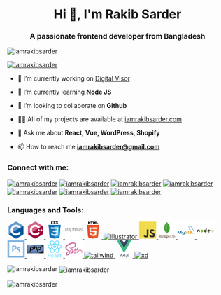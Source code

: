 <h1 align="center">Hi 👋, I'm Rakib Sarder</h1>
<h3 align="center">A passionate frontend developer from Bangladesh</h3>

<p align="left"> <img src="https://komarev.com/ghpvc/?username=iamrakibsarder&label=Profile%20views&color=0e75b6&style=flat" alt="iamrakibsarder" /> </p>

<p align="left"> <a href="https://twitter.com/iamrakibsarder" target="blank"><img src="https://img.shields.io/twitter/follow/iamrakibsarder?logo=twitter&style=for-the-badge" alt="iamrakibsarder" /></a> </p>

- 🔭 I’m currently working on [Digital Visor](digitalvisor.com)

- 🌱 I’m currently learning **Node JS**

- 👯 I’m looking to collaborate on **Github**

- 👨‍💻 All of my projects are available at [iamrakibsarder.com](iamrakibsarder.com)

- 💬 Ask me about **React, Vue, WordPress, Shopify**

- 📫 How to reach me **iamrakibsarder@gmail.com**

<h3 align="left">Connect with me:</h3>
<p align="left">
<a href="https://codepen.io/iamrakibsarder" target="blank"><img align="center" src="https://raw.githubusercontent.com/rahuldkjain/github-profile-readme-generator/master/src/images/icons/Social/codepen.svg" alt="iamrakibsarder" height="30" width="40" /></a>
<a href="https://twitter.com/iamrakibsarder" target="blank"><img align="center" src="https://raw.githubusercontent.com/rahuldkjain/github-profile-readme-generator/master/src/images/icons/Social/twitter.svg" alt="iamrakibsarder" height="30" width="40" /></a>
<a href="https://linkedin.com/in/iamrakibsarder" target="blank"><img align="center" src="https://raw.githubusercontent.com/rahuldkjain/github-profile-readme-generator/master/src/images/icons/Social/linked-in-alt.svg" alt="iamrakibsarder" height="30" width="40" /></a>
<a href="https://fb.com/iamrakibsarder" target="blank"><img align="center" src="https://raw.githubusercontent.com/rahuldkjain/github-profile-readme-generator/master/src/images/icons/Social/facebook.svg" alt="iamrakibsarder" height="30" width="40" /></a>
<a href="https://instagram.com/iamrakibsarder" target="blank"><img align="center" src="https://raw.githubusercontent.com/rahuldkjain/github-profile-readme-generator/master/src/images/icons/Social/instagram.svg" alt="iamrakibsarder" height="30" width="40" /></a>
<a href="https://dribbble.com/iamrakibsarder" target="blank"><img align="center" src="https://raw.githubusercontent.com/rahuldkjain/github-profile-readme-generator/master/src/images/icons/Social/dribbble.svg" alt="iamrakibsarder" height="30" width="40" /></a>
<a href="https://www.behance.net/iamrakibsarder" target="blank"><img align="center" src="https://raw.githubusercontent.com/rahuldkjain/github-profile-readme-generator/master/src/images/icons/Social/behance.svg" alt="iamrakibsarder" height="30" width="40" /></a>
</p>

<h3 align="left">Languages and Tools:</h3>
<p align="left"> <a href="https://www.cprogramming.com/" target="_blank" rel="noreferrer"> <img src="https://raw.githubusercontent.com/devicons/devicon/master/icons/c/c-original.svg" alt="c" width="40" height="40"/> </a> <a href="https://www.w3schools.com/cpp/" target="_blank" rel="noreferrer"> <img src="https://raw.githubusercontent.com/devicons/devicon/master/icons/cplusplus/cplusplus-original.svg" alt="cplusplus" width="40" height="40"/> </a> <a href="https://www.w3schools.com/css/" target="_blank" rel="noreferrer"> <img src="https://raw.githubusercontent.com/devicons/devicon/master/icons/css3/css3-original-wordmark.svg" alt="css3" width="40" height="40"/> </a> <a href="https://expressjs.com" target="_blank" rel="noreferrer"> <img src="https://raw.githubusercontent.com/devicons/devicon/master/icons/express/express-original-wordmark.svg" alt="express" width="40" height="40"/> </a> <a href="https://www.w3.org/html/" target="_blank" rel="noreferrer"> <img src="https://raw.githubusercontent.com/devicons/devicon/master/icons/html5/html5-original-wordmark.svg" alt="html5" width="40" height="40"/> </a> <a href="https://www.adobe.com/in/products/illustrator.html" target="_blank" rel="noreferrer"> <img src="https://www.vectorlogo.zone/logos/adobe_illustrator/adobe_illustrator-icon.svg" alt="illustrator" width="40" height="40"/> </a> <a href="https://developer.mozilla.org/en-US/docs/Web/JavaScript" target="_blank" rel="noreferrer"> <img src="https://raw.githubusercontent.com/devicons/devicon/master/icons/javascript/javascript-original.svg" alt="javascript" width="40" height="40"/> </a> <a href="https://www.mongodb.com/" target="_blank" rel="noreferrer"> <img src="https://raw.githubusercontent.com/devicons/devicon/master/icons/mongodb/mongodb-original-wordmark.svg" alt="mongodb" width="40" height="40"/> </a> <a href="https://www.mysql.com/" target="_blank" rel="noreferrer"> <img src="https://raw.githubusercontent.com/devicons/devicon/master/icons/mysql/mysql-original-wordmark.svg" alt="mysql" width="40" height="40"/> </a> <a href="https://nodejs.org" target="_blank" rel="noreferrer"> <img src="https://raw.githubusercontent.com/devicons/devicon/master/icons/nodejs/nodejs-original-wordmark.svg" alt="nodejs" width="40" height="40"/> </a> <a href="https://www.photoshop.com/en" target="_blank" rel="noreferrer"> <img src="https://raw.githubusercontent.com/devicons/devicon/master/icons/photoshop/photoshop-line.svg" alt="photoshop" width="40" height="40"/> </a> <a href="https://www.php.net" target="_blank" rel="noreferrer"> <img src="https://raw.githubusercontent.com/devicons/devicon/master/icons/php/php-original.svg" alt="php" width="40" height="40"/> </a> <a href="https://reactjs.org/" target="_blank" rel="noreferrer"> <img src="https://raw.githubusercontent.com/devicons/devicon/master/icons/react/react-original-wordmark.svg" alt="react" width="40" height="40"/> </a> <a href="https://sass-lang.com" target="_blank" rel="noreferrer"> <img src="https://raw.githubusercontent.com/devicons/devicon/master/icons/sass/sass-original.svg" alt="sass" width="40" height="40"/> </a> <a href="https://tailwindcss.com/" target="_blank" rel="noreferrer"> <img src="https://www.vectorlogo.zone/logos/tailwindcss/tailwindcss-icon.svg" alt="tailwind" width="40" height="40"/> </a> <a href="https://vuejs.org/" target="_blank" rel="noreferrer"> <img src="https://raw.githubusercontent.com/devicons/devicon/master/icons/vuejs/vuejs-original-wordmark.svg" alt="vuejs" width="40" height="40"/> </a> <a href="https://www.adobe.com/products/xd.html" target="_blank" rel="noreferrer"> <img src="https://cdn.worldvectorlogo.com/logos/adobe-xd.svg" alt="xd" width="40" height="40"/> </a> </p>

<p><img align="left" src="https://github-readme-stats.vercel.app/api/top-langs?username=iamrakibsarder&show_icons=true&locale=en&layout=compact" alt="iamrakibsarder" /></p>

<p>&nbsp;<img align="center" src="https://github-readme-stats.vercel.app/api?username=iamrakibsarder&show_icons=true&locale=en" alt="iamrakibsarder" /></p>

<p><img align="center" src="https://github-readme-streak-stats.herokuapp.com/?user=iamrakibsarder&" alt="iamrakibsarder" /></p>

